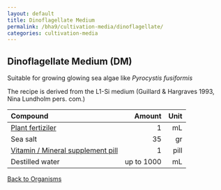 ```yaml
---
layout: default
title: Dinoflagellate Medium
permalink: /bha9/cultivation-media/dinoflagellate/
categories: cultivation-media
---
```


## Dinoflagellate Medium (DM)

Suitable for growing glowing sea algae like *Pyrocystis fusiformis*

The recipe is derived from the L1-Si medium (Guillard & Hargraves 1993, Nina Lundholm pers. com.)

|Compound| Amount | Unit |
|:-------|-------:|-----:|
|[Plant fertiziler](https://www.pokon.nl/huis/kamerplanten/pokon-universeel/)|1|mL|
|Sea salt|35|gr|
|[Vitamin / Mineral supplement pill](https://www.kruidvat.nl/kruidvat-multi-a-z-compleet-tabletten/p/57417)|1|pill|
|Destilled water| up to 1000|mL|

[Back to Organisms](/bha9/organisms/)
